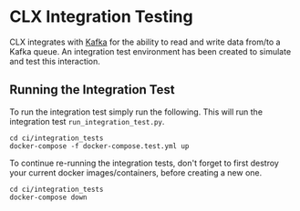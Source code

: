 # CLX Integration Testing

CLX integrates with [Kafka](https://kafka.apache.org/) for the ability to read and write data from/to a Kafka queue. An integration test environment has been created to simulate and test this interaction.

## Running the Integration Test

To run the integration test simply run the following. This will run the integration test `run_integration_test.py`.

```
cd ci/integration_tests
docker-compose -f docker-compose.test.yml up
```

To continue re-running the integration tests, don't forget to first destroy your current docker images/containers, before creating a new one.

```
cd ci/integration_tests
docker-compose down
```